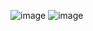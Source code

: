 ![image](https://user-images.githubusercontent.com/70934463/163448286-3277f372-e2ba-431f-8bb9-7f4326de547e.png)
![image](https://user-images.githubusercontent.com/70934463/163448464-7d580e59-dc2b-489c-9443-cccff88b9e6a.png)

